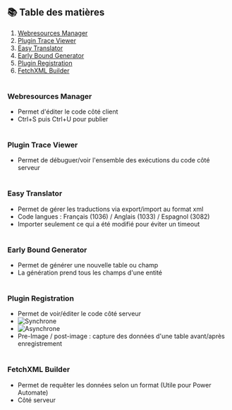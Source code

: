 ## 📚 Table des matières

1. [Webresources Manager](#webresources-manager)
2. [Plugin Trace Viewer](#plugin-trace-viewer)
3. [Easy Translator](#easy-translator)
4. [Early Bound Generator](#early-bound-generator)
5. [Plugin Registration](#plugin-registration)
6. [FetchXML Builder](#fetchxml-builder)
<br><br>

### Webresources Manager
- Permet d'éditer le code côté client
- Ctrl+S puis Ctrl+U pour publier
<br><br>

### Plugin Trace Viewer
- Permet de débuguer/voir l'ensemble des exécutions du code côté serveur
<br><br>

### Easy Translator
- Permet de gérer les traductions via export/import au format xml
- Code langues : Français (1036) / Anglais (1033) / Espagnol (3082)
- Importer seulement ce qui a été modifié pour éviter un timeout
<br><br>

### Early Bound Generator
- Permet de générer une nouvelle table ou champ
- La génération prend tous les champs d'une entité
<br><br>

### Plugin Registration
- Permet de voir/éditer le code côté serveur
- ![Synchrone](https://img.shields.io/badge/Synchrone-Bloque_l'utilisateur_avant_l'enregistrement-brightgreen) <br>
- ![Asynchrone](https://img.shields.io/badge/Asynchrone-Ne_bloque_pas_l'utilisateur_avant_l'enregistrement_et_se_lance_après_l'enregistrement_après_l'exécution-brightgreen) <br>
- Pre-Image / post-image : capture des données d'une table avant/après enregistrement
<br><br>

### FetchXML Builder
- Permet de requêter les données selon un format (Utile pour Power Automate)
- Côté serveur
<br><br>
